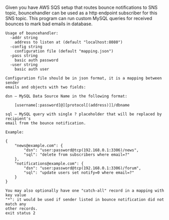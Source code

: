 Given you have AWS SQS setup that routes bounce notifications to SNS topic,
bouncehandler can be used as a http endpoint subscriber for this SNS topic.
This program can run custom MySQL queries for received bounces to mark bad
emails in database.


	Usage of bouncehandler:
	  -addr string
		address to listen at (default "localhost:8080")
	  -config string
		configuration file (default "mapping.json")
	  -pass string
		basic auth password
	  -user string
		basic auth user

	Configuration file should be in json format, it is a mapping between sender
	emails and objects with two fields:

	dsn — MySQL Data Source Name in the following format:

		[username[:password]@][protocol[(address)]]/dbname

	sql — MySQL query with single ? placeholder that will be replaced by recipient's
	email from the bounce notification.

	Example:

	{
		"news@example.com": {
			"dsn": "user:password@tcp(192.168.0.1:3306)/news",
			"sql": "delete from subscribers where email=?"
		},
		"notifications@example.com": {
			"dsn": "user:password@tcp(192.168.0.1:3306)/forum",
			"sql": "update users set notify=0 where email=?"
		}
	}

	You may also optionally have one "catch-all" record in a mapping with key value
	"*": it would be used if sender listed in bounce notification did not match any
	other records.
	exit status 2
